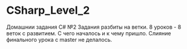 # CSharp_Level_2
Домашнии задания C# №2
Задания разбиты на ветки.
8 уроков - 8 веток с развитием. С чего началось и к чему пришло.
Слияние финального урока с master не делалось.

